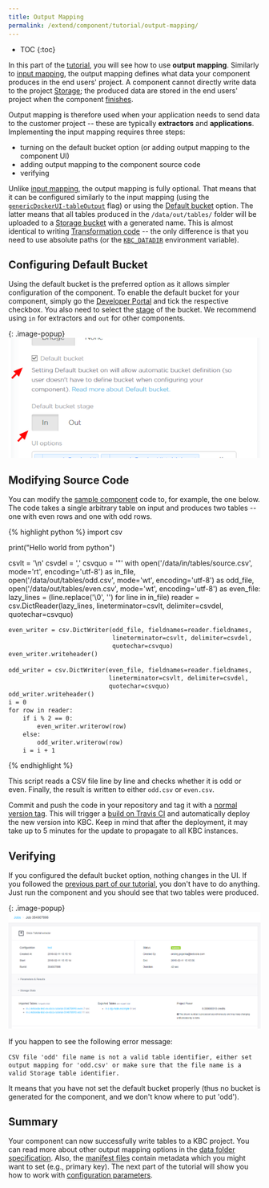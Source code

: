 ```yaml
---
title: Output Mapping
permalink: /extend/component/tutorial/output-mapping/
---
```


* TOC
{:toc}

In this part of the [tutorial](/extend/component/tutorial/), you will see how to use **output mapping**.
Similarly to [input mapping](/extend/component/tutorial/input-mapping/), the output mapping
defines what data your component produces in the end users' project. A component cannot directly
write data to the project [Storage](https://help.keboola.com/storage/);
the produced data are stored in the end users' project when the component [finishes](/extend/docker-runner/).

Output mapping is therefore used when your application needs to send data to the customer
project -- these are typically **extractors** and **applications**. Implementing the input mapping requires three steps:

- turning on the default bucket option (or adding output mapping to the component UI)
- adding output mapping to the component source code
- verifying

Unlike [input mapping](/extend/component/tutorial/input-mapping/), the output mapping is fully optional. That means that
it can be configured similarly to the input mapping (using the [`genericDockerUI-tableOutput`](/extend/component/ui-options/) flag) or
using the [Default bucket](/extend/common-interface/folders/#default-bucket) option. The latter means that all tables produced in the
`/data/out/tables/` folder will be uploaded to a [Storage bucket](https://help.keboola.com/storage/buckets/) with a generated name.
This is almost identical to writing
[Transformation code](https://help.keboola.com/manipulation/transformations/) -- the only difference is that you need to
use absolute paths (or the [`KBC_DATADIR`](/extend/common-interface/environment/#environment-variables) environment variable).

## Configuring Default Bucket
Using the default bucket is the preferred option as it allows simpler configuration of the component.
To enable the default bucket for your component, simply go the [Developer Portal](https://components.keboola.com/) and tick the respective
checkbox. You also need to select the [stage](https://help.keboola.com/storage/buckets/) of the bucket. We recommend using `in` for
extractors and `out` for other components.

{: .image-popup}
![Screenshot -- Default Bucket Configuration](/extend/component/tutorial/output-mapping-1.png)

## Modifying Source Code
You can modify the [sample component](/extend/component/tutorial/) code to, for example, the one below.
The code takes a single arbitrary table on input and produces two tables -- one with
even rows and one with odd rows.

{% highlight python %}
import csv

print("Hello world from python")

csvlt = '\n'
csvdel = ','
csvquo = '"'
with open('/data/in/tables/source.csv', mode='rt', encoding='utf-8') as in_file, \
        open('/data/out/tables/odd.csv', mode='wt', encoding='utf-8') as odd_file, \
        open('/data/out/tables/even.csv', mode='wt', encoding='utf-8') as even_file:
    lazy_lines = (line.replace('\0', '') for line in in_file)
    reader = csv.DictReader(lazy_lines, lineterminator=csvlt, delimiter=csvdel,
                            quotechar=csvquo)

    even_writer = csv.DictWriter(odd_file, fieldnames=reader.fieldnames,
                                 lineterminator=csvlt, delimiter=csvdel,
                                 quotechar=csvquo)
    even_writer.writeheader()

    odd_writer = csv.DictWriter(even_file, fieldnames=reader.fieldnames,
                                lineterminator=csvlt, delimiter=csvdel,
                                quotechar=csvquo)
    odd_writer.writeheader()
    i = 0
    for row in reader:
        if i % 2 == 0:
            even_writer.writerow(row)
        else:
            odd_writer.writerow(row)
        i = i + 1
{% endhighlight %}

This script reads a CSV file line by line and checks whether it is odd or even.
Finally, the result is written to either `odd.csv` or `even.csv`.

Commit and push the code in your repository and tag it with a [normal version tag](https://semver.org/#spec-item-2).
This will trigger a [build on Travis CI](/extend/component/tutorial/#building-the-component) and automatically
deploy the new version into KBC. Keep in mind that after the deployment, it may take up to 5 minutes for the update to propagate to all KBC instances.

## Verifying
If you configured the default bucket option, nothing changes in the UI. If you followed the
[previous part of our tutorial](/extend/component/tutorial/input-mapping/#verifying), you don't have to do anything.
Just run the component and you should see that two tables were produced.

{: .image-popup}
![Screenshot -- Output Mapping result](/extend/component/tutorial/output-mapping-2.png)

If you happen to see the following error message:

    CSV file 'odd' file name is not a valid table identifier, either set output mapping for 'odd.csv' or make sure that the file name is a valid Storage table identifier.

It means that you have not set the default bucket properly (thus no bucket is generated for the component, and we don't know where to put 'odd').

## Summary
Your component can now successfully write tables to a KBC project. You can read
more about other output mapping options in the
[data folder specification](/extend/common-interface/folders/). Also, the
[manifest files](/extend/common-interface/manifest-files/) contain metadata which
you might want to set (e.g., primary key). The next part of the tutorial will show you
how to work with [configuration parameters](/extend/component/tutorial/configuration/).
